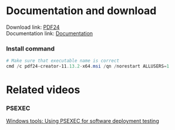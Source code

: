 # Documentation and download
Download link: [PDF24](https://tools.pdf24.org/en/creator) <br />
Documentation link: [Documentation](https://help.pdf24.org/en/forums/topic/pdf24-creator-msi-setup-parameter-arguments/)

### Install command
```powershell
# Make sure that executable name is correct
cmd /c pdf24-creator-11.13.2-x64.msi /qn /norestart ALLUSERS=1
```

# Related videos
###  PSEXEC
[Windows tools: Using PSEXEC for software deployment testing](https://youtu.be/9ywdTna_TLc) <br />

